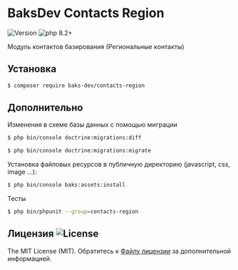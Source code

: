 # BaksDev Contacts Region

![Version](https://img.shields.io/badge/version-7.0.9-blue) ![php 8.2+](https://img.shields.io/badge/php-min%208.1-red.svg)

Модуль контактов базирования (Региональные контакты)

## Установка

``` bash
$ composer require baks-dev/contacts-region
```

## Дополнительно

Изменения в схеме базы данных с помощью миграции

``` bash
$ php bin/console doctrine:migrations:diff

$ php bin/console doctrine:migrations:migrate
```

Установка файловых ресурсов в публичную директорию (javascript, css, image ...):

``` bash
$ php bin/console baks:assets:install
```

Тесты

``` bash
$ php bin/phpunit --group=contacts-region
```


## Лицензия ![License](https://img.shields.io/badge/MIT-green)

The MIT License (MIT). Обратитесь к [Файлу лицензии](LICENSE.md) за дополнительной информацией.
